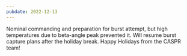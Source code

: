 ```yaml
---
pubdate: 2022-12-13
---
```


Nominal commanding and preparation for burst attempt, but high temperatures due to beta-angle peak prevented it.  Will resume burst capture plans after the holiday break.  Happy Holidays from the CASPR team!